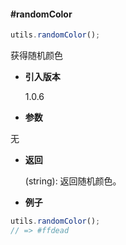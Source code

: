 #### #randomColor

```javascript
utils.randomColor();
```

获得随机颜色

- **引入版本**

    1.0.6

- **参数**

无

- **返回**

    (string): 返回随机颜色。

- **例子**

```javascript
utils.randomColor();
// => #ffdead
```

